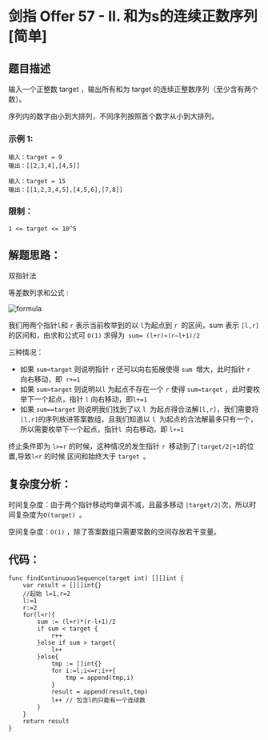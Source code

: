 # 剑指 Offer 57 - II. 和为s的连续正数序列[简单]

## 题目描述

输入一个正整数 target ，输出所有和为 target 的连续正整数序列（至少含有两个数）。

序列内的数字由小到大排列，不同序列按照首个数字从小到大排列。

 

### 示例 1:

```
输入：target = 9
输出：[[2,3,4],[4,5]]

输入：target = 15
输出：[[1,2,3,4,5],[4,5,6],[7,8]]
```

### 限制：

```
1 <= target <= 10^5
```

## 解题思路：

双指针法    

等差数列求和公式 :

![formula](http://cdn.xiaot123.com/blog/2021-04/u=1343439641,1599196105&fm=58-blog)

我们用两个指针` l `和 `r` 表示当前枚举到的以 `l`为起点到 `r `的区间，sum 表示 `[l,r]`的区间和，由求和公式可 `O(1)` 求得为` sum= (l+r)∗(r−l+1)/2`

三种情况：

- 如果 `sum<target` 则说明指针 `r` 还可以向右拓展使得 `sum `增大，此时指针 `r `向右移动，即` r+=1`
- 如果 `sum>target` 则说明以`l` 为起点不存在一个 `r` 使得 `sum=target` ，此时要枚举下一个起点，指针 `l` 向右移动，即`l+=1`
- 如果 `sum==target` 则说明我们找到了以 `l `为起点得合法解` [l,r] `，我们需要将` [l,r] `的序列放进答案数组，且我们知道以 `l `为起点的合法解最多只有一个，所以需要枚举下一个起点，指针`l `向右移动，即 `l+=1`

终止条件即为 `l>=r` 的时候，这种情况的发生指针 `r `移动到了`|target/2|+1`的位置,导致`l<r` 的时候 区间和始终大于 `target `。


## 复杂度分析：

时间复杂度：由于两个指针移动均单调不减，且最多移动 `|target/2|`次，所以时间复杂度为`O(target) `。

空间复杂度：`O(1)` ，除了答案数组只需要常数的空间存放若干变量。



## 代码：

```
func findContinuousSequence(target int) [][]int {
	var result = [][]int{}
	//起始 l=1,r=2
	l:=1
	r:=2
	for(l<r){
		sum := (l+r)*(r-l+1)/2
		if sum < target {
			r++
		}else if sum > target{
			l++
		}else{
			tmp := []int{}
			for i:=l;i<=r;i++{
				tmp = append(tmp,i)
			}
			result = append(result,tmp)
			l++ // 包含l的只能有一个连续数
		}
	}
	return result
}
```

